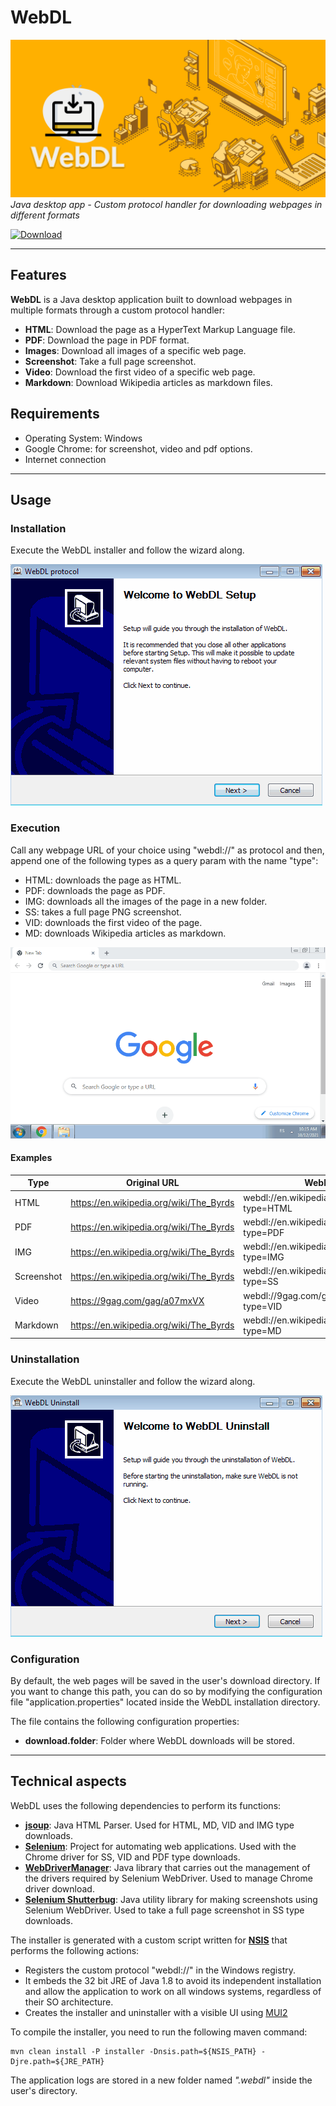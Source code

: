 # WebDL
![WebDL Banner](preview.png)
_Java desktop app - Custom protocol handler for downloading webpages in different formats_

[![Download](https://img.shields.io/badge/Download-0078D6?style=for-the-badge&logo=windows&logoColor=white)](WebDL_1.0.0-SNAPSHOT.exe)

---

## Features
**WebDL** is a Java desktop application built to download webpages in multiple formats through a custom protocol handler:
* **HTML**: Download the page as a HyperText Markup Language file.
* **PDF**: Download the page in PDF format.
* **Images**: Download all images of a specific web page.
* **Screenshot**: Take a full page screenshot.
* **Video**: Download the first video of a specific web page.
* **Markdown**: Download Wikipedia articles as markdown files.

## Requirements
* Operating System: Windows
* Google Chrome: for screenshot, video and pdf options.
* Internet connection

---

## Usage
### Installation
Execute the WebDL installer and follow the wizard along.

![Installation process](info/Install.gif)

### Execution
Call any webpage URL of your choice using "webdl://" as protocol and then, append one of the following types as a query param with the name "type":
* HTML: downloads the page as HTML.
* PDF: downloads the page as PDF.
* IMG: downloads all the images of the page in a new folder.
* SS: takes a full page PNG screenshot.
* VID: downloads the first video of the page.
* MD: downloads Wikipedia articles as markdown.

![Execution process](info/Execution.gif)

#### Examples
| Type | Original URL | WebDL URL |
|----------|-------------|------|
| HTML | https://en.wikipedia.org/wiki/The_Byrds | webdl://en.wikipedia.org/wiki/The_Byrds?type=HTML |
| PDF | https://en.wikipedia.org/wiki/The_Byrds | webdl://en.wikipedia.org/wiki/The_Byrds?type=PDF |
| IMG | https://en.wikipedia.org/wiki/The_Byrds | webdl://en.wikipedia.org/wiki/The_Byrds?type=IMG |
| Screenshot | https://en.wikipedia.org/wiki/The_Byrds | webdl://en.wikipedia.org/wiki/The_Byrds?type=SS |
| Video | https://9gag.com/gag/a07mxVX | webdl://9gag.com/gag/a07mxVX?type=VID |
| Markdown | https://en.wikipedia.org/wiki/The_Byrds | webdl://en.wikipedia.org/wiki/The_Byrds?type=MD |

### Uninstallation
Execute the WebDL uninstaller and follow the wizard along.

![Uninstallation process](info/Uninstall.gif)

### Configuration
By default, the web pages will be saved in the user's download directory. If you want to change this path, you can do so by modifying the configuration file "application.properties" located inside the WebDL installation directory.

The file contains the following configuration properties:
* **download.folder**: Folder where WebDL downloads will be stored.

---
## Technical aspects
WebDL uses the following dependencies to perform its functions:
* [**jsoup**](https://jsoup.org): Java HTML Parser. Used for HTML, MD, VID and IMG type downloads.
* [**Selenium**](https://www.selenium.dev): Project for automating web applications. Used with the Chrome driver for SS, VID and PDF type downloads.
* [**WebDriverManager**](https://github.com/bonigarcia/webdrivermanager): Java library that carries out the management of the drivers required by Selenium WebDriver. Used to manage Chrome driver download.
* [**Selenium Shutterbug**](https://github.com/assertthat/selenium-shutterbug): Java utility library for making screenshots using Selenium WebDriver. Used to take a full page screenshot in SS type downloads.

The installer is generated with a custom script written for [**NSIS**](https://nsis.sourceforge.io/Main_Page) that performs the following actions:
* Registers the custom protocol "webdl://" in the Windows registry.
* It embeds the 32 bit JRE of Java 1.8 to avoid its independent installation and allow the application to work on all windows systems, regardless of their SO architecture.
* Creates the installer and uninstaller with a visible UI using [MUI2](https://nsis.sourceforge.io/Docs/Modern%20UI%202/Readme.html)

To compile the installer, you need to run the following maven command: 
```
mvn clean install -P installer -Dnsis.path=${NSIS_PATH} -Djre.path=${JRE_PATH}
```

The application logs are stored in a new folder named *".webdl"* inside the user's directory.
